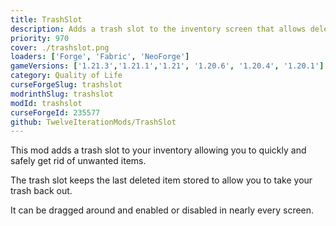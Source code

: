 ```yaml
---
title: TrashSlot
description: Adds a trash slot to the inventory screen that allows deletion of unwanted items.
priority: 970
cover: ./trashslot.png
loaders: ['Forge', 'Fabric', 'NeoForge']
gameVersions: ['1.21.3','1.21.1','1.21', '1.20.6', '1.20.4', '1.20.1']
category: Quality of Life
curseForgeSlug: trashslot
modrinthSlug: trashslot
modId: trashslot
curseForgeId: 235577
github: TwelveIterationMods/TrashSlot
---
```


This mod adds a trash slot to your inventory allowing you to quickly and safely get rid of unwanted items.

The trash slot keeps the last deleted item stored to allow you to take your trash back out.

It can be dragged around and enabled or disabled in nearly every screen.